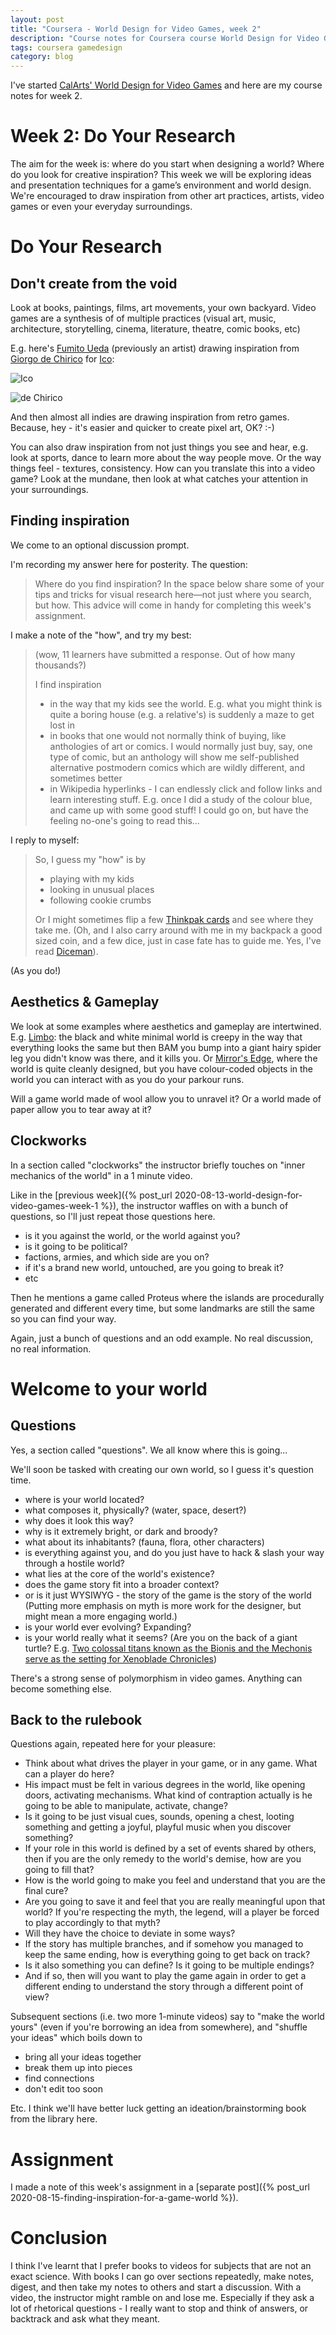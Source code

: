 ```yaml
---
layout: post
title: "Coursera - World Design for Video Games, week 2"
description: "Course notes for Coursera course World Design for Video Games, week 2"
tags: coursera gamedesign
category: blog
---
```


I've started [CalArts' World Design for Video Games](https://www.coursera.org/learn/video-game-world) and here are my course notes for week 2.

# Week 2: Do Your Research

The aim for the week is: where do you start when designing a world? Where do you look for creative inspiration? This week we will be exploring ideas and presentation techniques for a game’s environment and world design. We're encouraged to draw inspiration from other art practices, artists, video games or even your everyday surroundings. 

# Do Your Research

## Don't create from the void

Look at books, paintings, films, art movements, your own backyard. Video games are a synthesis of of multiple practices (visual art, music, architecture, storytelling, cinema, literature, theatre, comic books, etc)

E.g. here's [Fumito Ueda](https://en.wikipedia.org/wiki/Fumito_Ueda) (previously an artist) drawing inspiration from [Giorgo de Chirico](https://en.wikipedia.org/wiki/Giorgio_de_Chirico) for [Ico](https://en.wikipedia.org/wiki/Ico):

![Ico](/assets/posts/2020-08-14-world-design-for-video-games-week-2/ico.jpg)

![de Chirico](/assets/posts/2020-08-14-world-design-for-video-games-week-2/chirico.jpg)

And then almost all indies are drawing inspiration from retro games. Because, hey - it's easier and quicker to create pixel art, OK? :-) 

You can also draw inspiration from not just things you see and hear, e.g. look at sports, dance to learn more about the way people move.
Or the way things feel - textures, consistency. How can you translate this into a video game?
Look at the mundane, then look at what catches your attention in your surroundings.

## Finding inspiration

We come to an optional discussion prompt.

I'm recording my answer here for posterity. The question:

> Where do you find inspiration? In the space below share some of your tips and tricks for visual research here—not just where you search, but how. This advice will come in handy for completing this week's assignment.

I make a note of the "how", and try my best:

> (wow, 11 learners have submitted a response. Out of how many thousands?)
> 
> I find inspiration
> 
> - in the way that my kids see the world. E.g. what you might think is quite a boring house (e.g.  a relative's) is suddenly a maze to get lost in
> - in books that one would not normally think of buying, like anthologies of art or comics. I would normally just buy, say, one type of comic, but an anthology will show me self-published alternative postmodern comics which are wildly different, and sometimes better
> - in Wikipedia hyperlinks - I can endlessly click and follow links and learn interesting stuff. E.g. once I did a study of the colour blue, and came up with some good stuff!
> I could go on, but have the feeling no-one's going to read this...

I reply to myself:

> So, I guess my "how" is by 
> 
> - playing with my kids
> - looking in unusual places
> - following cookie crumbs
>
> Or I might sometimes flip a few [Thinkpak cards](https://www.goodreads.com/book/show/18780077-thinkpak) and see where they take me. (Oh, and I also carry around with me in my backpack a good sized coin, and a few dice, just in case fate has to guide me. Yes, I've read [Diceman](https://www.goodreads.com/book/show/3933583-the-diceman)).


(As you do!)

## Aesthetics & Gameplay

We look at some examples where aesthetics and gameplay are intertwined. E.g. [Limbo](https://en.wikipedia.org/wiki/Limbo_(video_game)): the black and white minimal world is creepy in the way that everything looks the same but then BAM you bump into a giant hairy spider leg you didn't know was there, and it kills you. Or [Mirror's Edge](https://en.wikipedia.org/wiki/Mirror%27s_Edge), where the world is quite cleanly designed, but you have colour-coded objects in the world you can interact with as you do your parkour runs.

Will a game world made of wool allow you to unravel it? Or a world made of paper allow you to tear away at it?

## Clockworks

In a section called "clockworks" the instructor briefly touches on "inner mechanics of the world" in a 1 minute video.

Like in the [previous week]({% post_url 2020-08-13-world-design-for-video-games-week-1 %}), the instructor waffles on with a bunch of questions, so I'll just repeat those questions here.

- is it you against the world, or the world against you?
- is it going to be political?
- factions, armies, and which side are you on?
- if it's a brand new world, untouched, are you going to break it?
- etc

Then he mentions a game called Proteus where the islands are procedurally generated and different every time, but some landmarks are still the same so you can find your way.

Again, just a bunch of questions and an odd example. No real discussion, no real information.

# Welcome to your world

## Questions

Yes, a section called "questions". We all know where this is going...

We'll soon be tasked with creating our own world, so I guess it's question time.

- where is your world located?
- what composes it, physically? (water, space, desert?)
- why does it look this way?
- why is it extremely bright, or dark and broody?
- what about its inhabitants? (fauna, flora, other characters)
- is everything against you, and do you just have to hack & slash your way through a hostile world?
- what lies at the core of the world's existence?
- does the game story fit into a broader context?
- or is it just WYSIWYG - the story of the game is the story of the world (Putting more emphasis on myth is more work for the designer, but might mean a more engaging world.)
- is your world ever evolving? Expanding?
- is your world really what it seems? (Are you on the back of a giant turtle? E.g. [Two colossal titans known as the Bionis and the Mechonis serve as the setting for Xenoblade Chronicles](https://en.wikipedia.org/wiki/Xenoblade_Chronicles))

There's a strong sense of polymorphism in video games. Anything can become something else.

## Back to the rulebook

Questions again, repeated here for your pleasure:

- Think about what drives the player in your game, or in any game. What can a player do here? 
- His impact must be felt in various degrees in the world, like opening doors, activating mechanisms. What kind of contraption actually is he going to be able to manipulate, activate, change?
- Is it going to be just visual cues, sounds, opening a chest, looting something and getting a joyful, playful music when you discover something?
- If your role in this world is defined by a set of events shared by others, then if you are the only remedy to the world's demise, how are you going to fill that?
- How is the world going to make you feel and understand that you are the final cure?
- Are you going to save it and feel that you are really meaningful upon that world?
If you're respecting the myth, the legend, will a player be forced to play accordingly to that myth?
- Will they have the choice to deviate in some ways?
- If the story has multiple branches, and if somehow you managed to keep the same ending, how is everything going to get back on track?
- Is it also something you can define? Is it going to be multiple endings?
- And if so, then will you want to play the game again in order to get a different ending to understand the story through a different point of view?

Subsequent sections (i.e. two more 1-minute videos) say to "make the world yours" (even if you're borrowing an idea from somewhere), and "shuffle your ideas" which boils down to
- bring all your ideas together
- break them up into pieces
- find connections
- don't edit too soon

Etc. I think we'll have better luck getting an ideation/brainstorming book from the library here.

# Assignment

I made a note of this week's assignment in a [separate post]({% post_url 2020-08-15-finding-inspiration-for-a-game-world %}).


# Conclusion

I think I've learnt that I prefer books to videos for subjects that are not an exact science. With books I can go over sections repeatedly, make notes, digest, and then take my notes to others and start a discussion. With a video, the instructor might ramble on and lose me. Especially if they ask a lot of rhetorical questions - I really want to stop and think of answers, or backtrack and ask what they meant.